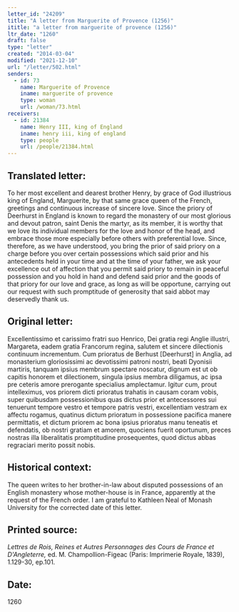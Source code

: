 ```yaml
---
letter_id: "24209"
title: "A letter from Marguerite of Provence (1256)"
ititle: "a letter from marguerite of provence (1256)"
ltr_date: "1260"
draft: false
type: "letter"
created: "2014-03-04"
modified: "2021-12-10"
url: "/letter/502.html"
senders:
  - id: 73
    name: Marguerite of Provence
    iname: marguerite of provence
    type: woman
    url: /woman/73.html
receivers:
  - id: 21384
    name: Henry III, king of England
    iname: henry iii, king of england
    type: people
    url: /people/21384.html
---
```

<h2> Translated letter:</h2>To her most excellent and dearest brother Henry, by grace of God illustrious king of England, Marguerite, by that same grace queen of the French, greetings and continuous increase of sincere love.
Since the priory of Deerhurst in England is known to regard the monastery of our most glorious and devout patron, saint Denis the martyr, as its member, it is worthy that we love its individual members for the love and honor of the head, and embrace those more especially before others with preferential love.  Since, therefore, as we have understood, you bring the prior of said priory on a charge before you over certain possessions which said prior and his antecedents held in your time and at the time of your father, we ask your excellence out of affection that you permit said priory to remain in peaceful possession and you hold in hand and defend said prior and the goods of that priory for our love and grace, as long as will be opportune, carrying out our request with such promptitude of generosity that said abbot may deservedly thank us.
<h2 class="mt-4"> Original letter:</h2>Excellentissimo et carissimo fratri suo Henrico, Dei gratia regi Anglie illustri, Margareta, eadem gratia Francorum regina, salutem et sincere dilectionis continuum incrementum. Cum prioratus de Berhust [Deerhurst] in Anglia, ad monasterium gloriosissimi ac devotissimi patroni nostri, beati Dyonisii martiris, tanquam ipsius membrum spectare noscatur, dignum est ut ob capitis honorem et dilectionem, singula ipsius membra diligamus, ac ipsa pre ceteris amore prerogante specialius amplectamur. Igitur cum, prout intelleximus, vos priorem dicti prioratus trahatis in causam coram vobis, super quibusdam possessionibus quas dictus prior et antecessores sui tenuerunt tempore vestro et tempore patris vestri, excellentiam vestram ex affectu rogamus, quatinus dictum prioratum in possessione pacifica manere permittatis, et dictum priorem ac bona ipsius prioratus manu teneatis et defendatis, ob nostri gratiam et amorem, quociens fuerit oportunum, preces nostras illa liberalitatis promptitudine prosequentes, quod dictus abbas regraciari merito possit nobis.
<h2 class="mt-4"> Historical context:</h2>The queen writes to her brother-in-law about disputed possessions of an English monastery whose mother-house is in France, apparently at the request of the French order.  I am grateful to Kathleen Neal of Monash University for the corrected date of this letter.<h2 class="mt-4"> Printed source:</h2><p><em>Lettres de Rois, Reines et Autres Personnages des Cours de France et D'Angleterre,</em> ed. M. Champollion-Figeac (Paris: Imprimerie Royale, 1839), 1.129-30, ep.101.&nbsp;&nbsp;</p><h2 class="mt-4"> Date:</h2>1260
